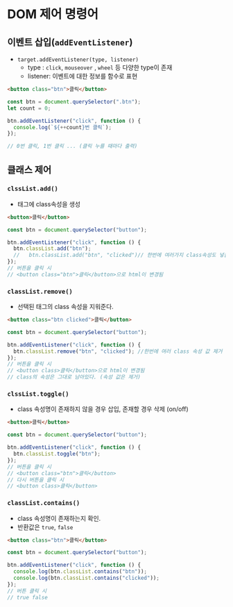 # DOM 제어 명령어

## 이벤트 삽입(`addEventListener`)

- `target.addEventListener(type, listener)`
  - type : `click`, `mouseover` , `wheel` 등 다양한 type이 존재
  - listener: 이벤트에 대한 정보를 함수로 표현

```html
<button class="btn">클릭</button>
```

```js
const btn = document.querySelector(".btn");
let count = 0;

btn.addEventListener("click", function () {
  console.log(`${++count}번 클릭`);
});

// 0번 클릭, 1번 클릭 ... (클릭 누를 때마다 출력)
```

## 클래스 제어

### `clssList.add()`

- 태그에 class속성을 생성

```html
<button>클릭</button>
```

```js
const btn = document.querySelector("button");

btn.addEventListener("click", function () {
  btn.classList.add("btn");
  //   btn.classList.add("btn", "clicked")// 한번에 여러가지 class속성도 넣을 수 있다
});
// 버튼을 클릭 시
// <button class="btn">클릭</button>으로 html이 변경됨
```

### `classList.remove()`

- 선택된 태그의 class 속성을 지워준다.

```html
<button class="btn clicked">클릭</button>
```

```js
const btn = document.querySelector("button");

btn.addEventListener("click", function () {
  btn.classList.remove("btn", "clicked"); //한번에 여러 class 속성 값 제거
});
// 버튼을 클릭 시
// <button class>클릭</button>으로 html이 변경됨
// class의 속성은 그대로 남아있다. (속성 값은 제거)
```

### `clssList.toggle()`

- class 속성명이 존재하지 않을 경우 삽입, 존재할 경우 삭제 (on/off)

```html
<button>클릭</button>
```

```js
const btn = document.querySelector("button");

btn.addEventListener("click", function () {
  btn.classList.toggle("btn");
});
// 버튼을 클릭 시
// <button class="btn">클릭</button>
// 다시 버튼을 클릭 시
// <button class>클릭</button>
```

### `classList.contains()`

- class 속성명이 존재하는지 확인.
- 반환값은 `true`, `false`

```html
<button class="btn">클릭</button>
```

```js
const btn = document.querySelector("button");

btn.addEventListener("click", function () {
  console.log(btn.classList.contains("btn"));
  console.log(btn.classList.contains("clicked"));
});
// 버튼 클릭 시
// true false
```